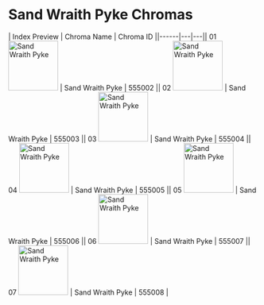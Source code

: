 # Sand Wraith Pyke Chromas

| Index  Preview | Chroma Name | Chroma ID ||------|---|---|| 01  <img src='https://raw.communitydragon.org/latest/plugins/rcp-be-lol-game-data/global/default/v1/champion-chroma-images/555/555002.png' alt='Sand Wraith Pyke' width='100'> | Sand Wraith Pyke | 555002 || 02  <img src='https://raw.communitydragon.org/latest/plugins/rcp-be-lol-game-data/global/default/v1/champion-chroma-images/555/555003.png' alt='Sand Wraith Pyke' width='100'> | Sand Wraith Pyke | 555003 || 03  <img src='https://raw.communitydragon.org/latest/plugins/rcp-be-lol-game-data/global/default/v1/champion-chroma-images/555/555004.png' alt='Sand Wraith Pyke' width='100'> | Sand Wraith Pyke | 555004 || 04  <img src='https://raw.communitydragon.org/latest/plugins/rcp-be-lol-game-data/global/default/v1/champion-chroma-images/555/555005.png' alt='Sand Wraith Pyke' width='100'> | Sand Wraith Pyke | 555005 || 05  <img src='https://raw.communitydragon.org/latest/plugins/rcp-be-lol-game-data/global/default/v1/champion-chroma-images/555/555006.png' alt='Sand Wraith Pyke' width='100'> | Sand Wraith Pyke | 555006 || 06  <img src='https://raw.communitydragon.org/latest/plugins/rcp-be-lol-game-data/global/default/v1/champion-chroma-images/555/555007.png' alt='Sand Wraith Pyke' width='100'> | Sand Wraith Pyke | 555007 || 07  <img src='https://raw.communitydragon.org/latest/plugins/rcp-be-lol-game-data/global/default/v1/champion-chroma-images/555/555008.png' alt='Sand Wraith Pyke' width='100'> | Sand Wraith Pyke | 555008 |